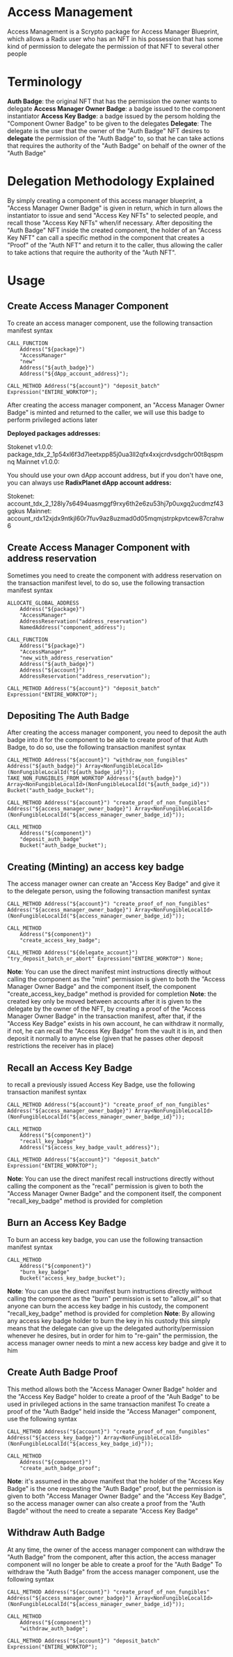 # Access Management
Access Management is a Scrypto package for Access Manager Blueprint, which allows a Radix user who has an NFT in his possession that has some kind of permission to delegate the permission of that NFT to several other people

# Terminology
**Auth Badge**: the original NFT that has the permission the owner wants to delegate
**Access Manager Owner Badge**: a badge issued to the component instantiator
**Access Key Badge**: a badge issued by the persom holding the "Component Owner Badge" to be given to the delegates
**Delegate**: The delegate is the user that the owner of the "Auth Badge" NFT desires to **delegate** the permission of the "Auth Badge" to, so that he can take actions that requires the authority of the "Auth Badge" on behalf of the owner of the "Auth Badge"

# Delegation Methodology Explained
By simply creating a component of this access manager blueprint, a "Access Manager Owner Badge" is given in return, which in turn allows the instantiator to issue and send "Access Key NFTs" to selected people, and recall those "Access Key NFTs" when/if necessary.
After depositing the "Auth Badge" NFT inside the created component, the holder of an "Access Key NFT" can call a specific method in the component that creates a "Proof" of the "Auth NFT" and return it to the caller, thus allowing the caller to take actions that require the authority of the "Auth NFT".

# Usage
## Create Access Manager Component
To create an access manager component, use the following transaction manifest syntax
```
CALL_FUNCTION
    Address("${package}")
    "AccessManager"
    "new"
    Address("${auth_badge}")
    Address("${dApp_account_address}");

CALL_METHOD Address("${account}") "deposit_batch" Expression("ENTIRE_WORKTOP");
```
After creating the access manager component, an "Access Manager Owner Badge" is minted and returned to the caller, we will use this badge to perform privileged actions later

**Deployed packages addresses:**

Stokenet v1.0.0: package_tdx_2_1p54xl6f3d7leetxpp85j0ua3ll2qfx4xxjcrdvsdgchr00t8qspmnq
Mainnet v1.0.0: 

You should use your own dApp account address, but if you don't have one, you can always use **RadixPlanet dApp account address:**

Stokenet: account_tdx_2_128ly7s6494uasmggf9rxy6th2e6zu53hj7p0uxgq2ucdmzf43gqkus
Mainnet: account_rdx12xjdx9ntkjl60r7fuv9az8uzmad0d05mqmjstrpkpvtcew87crahw6

## Create Access Manager Component with address reservation
Sometimes you need to create the component with address reservation on the transaction manifest level, to do so, use the following transaction manifest syntax
```
ALLOCATE_GLOBAL_ADDRESS
    Address("${package}")
    "AccessManager"
    AddressReservation("address_reservation")
    NamedAddress("component_address");

CALL_FUNCTION
    Address("${package}")
    "AccessManager"
    "new_with_address_reservation"
    Address("${auth_badge}")
    Address("${account}")
    AddressReservation("address_reservation");

CALL_METHOD Address("${account}") "deposit_batch" Expression("ENTIRE_WORKTOP");
```
## Depositing The Auth Badge
After creating the access manager component, you need to deposit the auth badge into it for the component to be able to create proof of that Auth Badge, to do so, use the following transaction manifest syntax
```
CALL_METHOD Address("${account}") "withdraw_non_fungibles" Address("${auth_badge}") Array<NonFungibleLocalId>(NonFungibleLocalId("${auth_badge_id}"));
TAKE_NON_FUNGIBLES_FROM_WORKTOP Address("${auth_badge}") Array<NonFungibleLocalId>(NonFungibleLocalId("${auth_badge_id}")) Bucket("auth_badge_bucket");

CALL_METHOD Address("${account}") "create_proof_of_non_fungibles" Address("${access_manager_owner_badge}") Array<NonFungibleLocalId>(NonFungibleLocalId("${access_manager_owner_badge_id}"));

CALL_METHOD
    Address("${component}")
    "deposit_auth_badge"
    Bucket("auth_badge_bucket");
```
## Creating (Minting) an access key badge
The access manager owner can create an "Access Key Badge" and give it to the delegate person, using the following transaction manifest syntax
```
CALL_METHOD Address("${account}") "create_proof_of_non_fungibles" Address("${access_manager_owner_badge}") Array<NonFungibleLocalId>(NonFungibleLocalId("${access_manager_owner_badge_id}"));

CALL_METHOD
    Address("${component}")
    "create_access_key_badge";

CALL_METHOD Address("${delegate_account}") "try_deposit_batch_or_abort" Expression("ENTIRE_WORKTOP") None;
```
**Note**: You can use the direct manifest mint instructions directly without calling the component as the "mint" permission is given to both the "Access Manager Owner Badge" and the component itself, the component "create_access_key_badge" method is provided for completion
**Note**: the created key only be moved between accounts after it is given to the delegate by the owner of the NFT, by creating a proof of the "Access Manager Owner Badge" in the transaction manifest, after that, if the "Access Key Badge" exists in his own account, he can withdraw it normally, if not, he can recall the "Access Key Badge" from the vault it is in, and then deposit it normally to anyne else (given that he passes other deposit restrictions the receiver has in place)
## Recall an Access Key Badge
to recall a previously issued Access Key Badge, use the following transaction manifest syntax
```
CALL_METHOD Address("${account}") "create_proof_of_non_fungibles" Address("${access_manager_owner_badge}") Array<NonFungibleLocalId>(NonFungibleLocalId("${access_manager_owner_badge_id}"));

CALL_METHOD
    Address("${component}")
    "recall_key_badge"
    Address("${access_key_badge_vault_address}");

CALL_METHOD Address("${account}") "deposit_batch" Expression("ENTIRE_WORKTOP");
```
**Note**: You can use the direct manifest recall instructions directly without calling the component as the "recall" permission is given to both the "Access Manager Owner Badge" and the component itself, the component "recall_key_badge" method is provided for completion
## Burn an Access Key Badge
To burn an access key badge, you can use the following transaction manifest syntax
```
CALL_METHOD
    Address("${component}")
    "burn_key_badge"
    Bucket("access_key_badge_bucket");
```
**Note**: You can use the direct manifest burn instructions directly without calling the component as the "burn" permission is set to "allow_all" so that anyone can burn the access key badge in his custody, the component "recall_key_badge" method is provided for completion
**Note**: By allowing any access key badge holder to burn the key in his custody this simply means that the delegate can give up the delegated authority/permission whenever he desires, but in order for him to "re-gain" the permission, the access manager owner needs to mint a new access key badge and give it to him
## Create Auth Badge Proof
This method allows both the "Access Manager Owner Badge" holder and the "Access Key Badge" holder to create a proof of the "Auh Badge" to be used in privileged actions in the same transaction manifest
To create a proof of the "Auth Badge" held inside the "Access Manager" component, use the following syntax
```
CALL_METHOD Address("${account}") "create_proof_of_non_fungibles" Address("${access_key_badge}") Array<NonFungibleLocalId>(NonFungibleLocalId("${access_key_badge_id}"));

CALL_METHOD
    Address("${component}")
    "create_auth_badge_proof";
```
**Note**: it's assumed in the above manifest that the holder of the "Access Key Badge" is the one requesting the "Auth Badge" proof, but the permission is given to both "Access Manager Owner Badge" and the "Access Key Badge", so the access manager owner can also create a proof from the "Auth Bagde" without the need to create a separate "Access Key Badge"
## Withdraw Auth Badge
At any time, the owner of the access manager component can withdraw the "Auth Badge" from the component, after this action, the access manager component will no longer be able to create a proof for the "Auth Badge"
To withdraw the "Auth Badge" from the access manager component, use the following syntax
```
CALL_METHOD Address("${account}") "create_proof_of_non_fungibles" Address("${access_manager_owner_badge}") Array<NonFungibleLocalId>(NonFungibleLocalId("${access_manager_owner_badge_id}"));

CALL_METHOD
    Address("${component}")
    "withdraw_auth_badge";

CALL_METHOD Address("${account}") "deposit_batch" Expression("ENTIRE_WORKTOP");
```